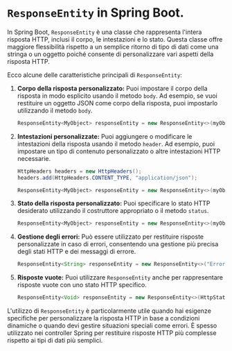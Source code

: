 # `ResponseEntity` in Spring Boot. 

In Spring Boot, `ResponseEntity` è una classe che rappresenta l'intera risposta HTTP, inclusi il corpo, le intestazioni e lo stato. Questa classe offre maggiore flessibilità rispetto a un semplice ritorno di tipo di dati come una stringa o un oggetto poiché consente di personalizzare vari aspetti della risposta HTTP.

Ecco alcune delle caratteristiche principali di `ResponseEntity`:

1. **Corpo della risposta personalizzato:**
   Puoi impostare il corpo della risposta in modo esplicito usando il metodo `body`. Ad esempio, se vuoi restituire un oggetto JSON come corpo della risposta, puoi impostarlo utilizzando il metodo `body`.

    ```java
    ResponseEntity<MyObject> responseEntity = new ResponseEntity<>(myObject, HttpStatus.OK);
    ```

2. **Intestazioni personalizzate:**
   Puoi aggiungere o modificare le intestazioni della risposta usando il metodo `header`. Ad esempio, puoi impostare un tipo di contenuto personalizzato o altre intestazioni HTTP necessarie.

    ```java
    HttpHeaders headers = new HttpHeaders();
    headers.add(HttpHeaders.CONTENT_TYPE, "application/json");

    ResponseEntity<MyObject> responseEntity = new ResponseEntity<>(myObject, headers, HttpStatus.OK);
    ```

3. **Stato della risposta personalizzato:**
   Puoi specificare lo stato HTTP desiderato utilizzando il costruttore appropriato o il metodo `status`.

    ```java
    ResponseEntity<MyObject> responseEntity = new ResponseEntity<>(myObject, HttpStatus.CREATED);
    ```

4. **Gestione degli errori:**
   Può essere utilizzato per restituire risposte personalizzate in caso di errori, consentendo una gestione più precisa degli stati HTTP e dei messaggi di errore.

    ```java
    ResponseEntity<String> responseEntity = new ResponseEntity<>("Errore interno del server", HttpStatus.INTERNAL_SERVER_ERROR);
    ```

5. **Risposte vuote:**
   Puoi utilizzare `ResponseEntity` anche per rappresentare risposte vuote con uno stato HTTP specifico.

    ```java
    ResponseEntity<Void> responseEntity = new ResponseEntity<>(HttpStatus.NO_CONTENT);
    ```

L'utilizzo di `ResponseEntity` è particolarmente utile quando hai esigenze specifiche per personalizzare la risposta HTTP in base a condizioni dinamiche o quando devi gestire situazioni speciali come errori. È spesso utilizzato nei controller Spring per restituire risposte HTTP più complesse rispetto ai tipi di dati più semplici.
